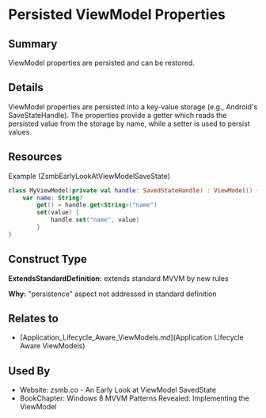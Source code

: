 # Persisted ViewModel Properties

## Summary
ViewModel properties are persisted and can be restored.

## Details
ViewModel properties are persisted into a key-value storage (e.g., Android's SaveStateHandle). The properties provide a getter which reads the persisted value from the storage by name, while a setter is used to persist values.

## Resources
Example (ZsmbEarlyLookAtViewModelSaveState)
```kotlin
class MyViewModel(private val handle: SavedStateHandle) : ViewModel() {
    var name: String?
        get() = handle.get<String>("name")
        set(value) {
            handle.set("name", value)
        }
}
```


## Construct Type

**ExtendsStandardDefinition:** extends standard MVVM by new rules

**Why:** "persistence" aspect not addressed in standard definition



## Relates to

* [Application_Lifecycle_Aware_ViewModels.md](Application Lifecycle Aware ViewModels)

## Used By
* Website: zsmb.co - An Early Look at ViewModel SavedState
* BookChapter: Windows 8 MVVM Patterns Revealed: Implementing the ViewModel


